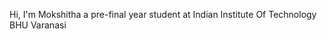 Hi, I'm Mokshitha a pre-final year student at Indian Institute Of Technology BHU Varanasi






<!---
moksh1tha/moksh1tha is a ✨ special ✨ repository because its `README.md` (this file) appears on your GitHub profile.
You can click the Preview link to take a look at your changes.
--->
